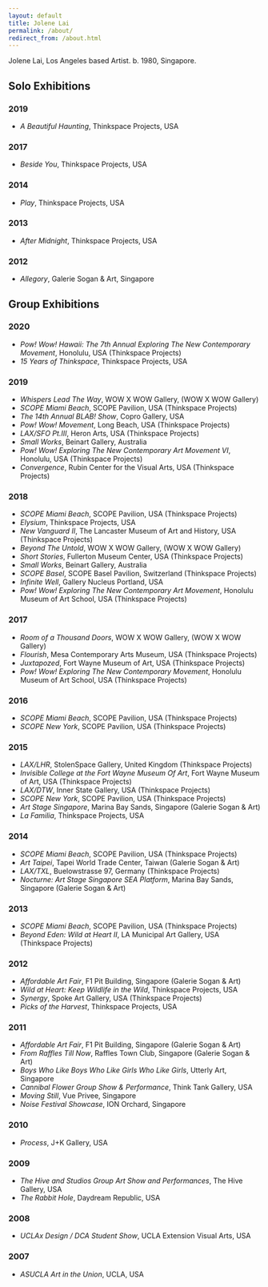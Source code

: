 ```yaml
---
layout: default
title: Jolene Lai
permalink: /about/
redirect_from: /about.html
---
```


<div class="about" vocab="http://schema.org" typeof="Person">
  <p>
    <span property="name">
    <span property="givenName">Jolene</span>
    <span property="familyName">Lai</span></span>,
    <span property="homeLocation">Los Angeles</span> based
    <span property="jobTitle">Artist</span>. b.
    <span property="birthDate">1980</span>,
    <span property="birthPlace">Singapore</span>.
  </p>
</div>

## Solo Exhibitions

### 2019

- *A Beautiful Haunting*, Thinkspace Projects, USA

### 2017

- *Beside You*, Thinkspace Projects, USA

### 2014

- *Play*, Thinkspace Projects, USA

### 2013

- *After Midnight*, Thinkspace Projects, USA

### 2012

- *Allegory*, Galerie Sogan & Art, Singapore

## Group Exhibitions

### 2020

- *Pow! Wow! Hawaii: The 7th Annual Exploring The New Contemporary Movement*, Honolulu, USA (Thinkspace Projects)
- *15 Years of Thinkspace*, Thinkspace Projects, USA

### 2019

- *Whispers Lead The Way*, WOW X WOW Gallery, (WOW X WOW Gallery)
- *SCOPE Miami Beach*, SCOPE Pavilion, USA (Thinkspace Projects)
- *The 14th Annual BLAB! Show*, Copro Gallery, USA
- *Pow! Wow! Movement*, Long Beach, USA (Thinkspace Projects)
- *LAX/SFO Pt.III*, Heron Arts, USA (Thinkspace Projects)
- *Small Works*, Beinart Gallery, Australia
- *Pow! Wow! Exploring The New Contemporary Art Movement VI*, Honolulu, USA (Thinkspace Projects)
- *Convergence*, Rubin Center for the Visual Arts, USA (Thinkspace Projects)

### 2018

- *SCOPE Miami Beach*, SCOPE Pavilion, USA (Thinkspace Projects)
- *Elysium*, Thinkspace Projects, USA 
- *New Vanguard II*, The Lancaster Museum of Art and History, USA (Thinkspace Projects)
- *Beyond The Untold*, WOW X WOW Gallery, (WOW X WOW Gallery)
- *Short Stories*, Fullerton Museum Center, USA (Thinkspace Projects)
- *Small Works*, Beinart Gallery, Australia
- *SCOPE Basel*, SCOPE Basel Pavilion, Switzerland (Thinkspace Projects)
- *Infinite Well*, Gallery Nucleus Portland, USA
- *Pow! Wow! Exploring The New Contemporary Art Movement*, Honolulu Museum of Art School, USA (Thinkspace Projects)

### 2017

- *Room of a Thousand Doors*, WOW X WOW Gallery, (WOW X WOW Gallery)
- *Flourish*, Mesa Contemporary Arts Museum, USA (Thinkspace Projects)
- *Juxtapozed*, Fort Wayne Museum of Art, USA (Thinkspace Projects)
- *Pow! Wow! Exploring The New Contemporary Movement*, Honolulu Museum of Art School, USA (Thinkspace Projects)

### 2016

- *SCOPE Miami Beach*, SCOPE Pavilion, USA (Thinkspace Projects)
- *SCOPE New York*, SCOPE Pavilion, USA (Thinkspace Projects)

### 2015

- *LAX/LHR*, StolenSpace Gallery, United Kingdom (Thinkspace Projects)
- *Invisible College at the Fort Wayne Museum Of Art*, Fort Wayne Museum of Art, USA (Thinkspace Projects)
- *LAX/DTW*, Inner State Gallery, USA (Thinkspace Projects)
- *SCOPE New York*, SCOPE Pavilion, USA (Thinkspace Projects)
- *Art Stage Singapore*, Marina Bay Sands, Singapore (Galerie Sogan & Art)
- *La Familia*, Thinkspace Projects, USA

### 2014

- *SCOPE Miami Beach*, SCOPE Pavilion, USA (Thinkspace Projects)
- *Art Taipei*, Tapei World Trade Center, Taiwan (Galerie Sogan & Art)
- *LAX/TXL*, Buelowstrasse 97, Germany (Thinkspace Projects)
- *Nocturne: Art Stage Singapore SEA Platform*, Marina Bay Sands, Singapore (Galerie Sogan & Art)

### 2013

- *SCOPE Miami Beach*, SCOPE Pavilion, USA (Thinkspace Projects)
- *Beyond Eden: Wild at Heart II*, LA Municipal Art Gallery, USA (Thinkspace Projects)

### 2012

- *Affordable Art Fair*, F1 Pit Building, Singapore (Galerie Sogan & Art)
- *Wild at Heart: Keep Wildlife in the Wild*, Thinkspace Projects, USA
- *Synergy*, Spoke Art Gallery, USA (Thinkspace Projects)
- *Picks of the Harvest*, Thinkspace Projects, USA

### 2011

- *Affordable Art Fair*, F1 Pit Building, Singapore (Galerie Sogan & Art)
- *From Raffles Till Now*, Raffles Town Club, Singapore (Galerie Sogan & Art)
- *Boys Who Like Boys Who Like Girls Who Like Girls*, Utterly Art, Singapore
- *Cannibal Flower Group Show & Performance*, Think Tank Gallery, USA
- *Moving Still*, Vue Privee, Singapore
- *Noise Festival Showcase*, ION Orchard, Singapore

### 2010

- *Process*, J+K Gallery, USA

### 2009

- *The Hive and Studios Group Art Show and Performances*, The Hive Gallery, USA
- *The Rabbit Hole*, Daydream Republic, USA

### 2008

- *UCLAx Design / DCA Student Show*, UCLA Extension Visual Arts, USA

### 2007

- *ASUCLA Art in the Union*, UCLA, USA
